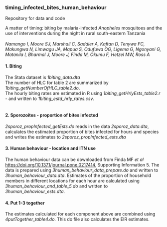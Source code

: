 ### timing_infected_bites_human_behaviour

Repository for data and code

A matter of timing: biting by malaria-infected <em>Anopheles</em> mosquitoes and the use of interventions during the night in rural south-eastern Tanzania <br><br>
<em>Namango I, Moore SJ, Marshall C, Saddler A, Kaftan D, Tenywa FC, Makungwa N, Limwagu JA, Mapua S, Odufuwa OG, Ligema G, Ngonyani G, Matanila I, Bharmal J, Moore J, Finda M, Okumu F, Hetzel MW, Ross A</em>
<br>


#### 1. Biting

The Stata dataset is <em>1biting_data.dta</em> <br>
The number of HLC for table 2 are summarized by <em>1biting_getNumberOfHLC_table2.do</em>.<br>
The hourly biting rates are estimated in R using <em>1biting_getHrlyEsts_table2.r</em> - and written to <em>1biting_estd_hrly_rates.csv</em>.<br><br>

#### 2. Sporozoites - proportion of bites infected

<em>2sporoz_propInfected_getEsts.do</em> reads in the data <em>2sporoz_data.dta</em>, calculates the estimated proportion of bites infected for hours and species and writes the estimates to <em>2sporoz_propInfected_ests.dta</em>

#### 3. Human behaviour - location and ITN use

The human behaviour data can be downloaded from Finda MF <em>et al</em> https://doi.org/10.1371/journal.pone.0217414,  Supporting Information 5.
The data is prepared using <em>3human_behaviour_data_prepare.do</em> and written to <em>3human_behaviour_data.dta</em>.
Estimates of the proportion of household members in different locations for each hour are calculated using <em>3human_behaviour_and_table_5.do</em> and written to <em>3human_behaviour_ests.dta</em>.


#### 4. Put 1-3 together

The estimates calculated for each component above are combined using <em>4putTogether_table4.do</em>. This do file also calculates the EIR estimates.













